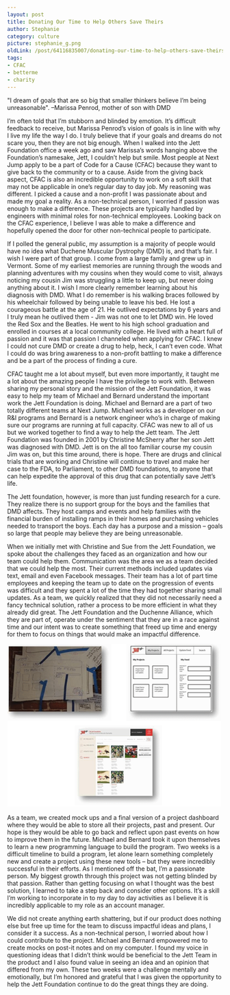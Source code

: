 ```yaml
---
layout: post
title: Donating Our Time to Help Others Save Theirs
author: Stephanie
category: culture
picture: stephanie_g.png
oldLink: /post/64116835007/donating-our-time-to-help-others-save-theirs
tags:
- CFAC
- betterme
- charity
---
```


"I dream of goals that are so big that smaller thinkers believe I’m being unreasonable". –Marissa Penrod, mother of son with DMD

I’m often told that I’m stubborn and blinded by emotion. It’s difficult feedback to receive, but Marissa Penrod’s vision of goals is in line with why I live my life the way I do. I truly believe that if your goals and dreams do not scare you, then they are not big enough. When I walked into the Jett Foundation office a week ago and saw Marissa’s words hanging above the Foundation’s namesake, Jett, I couldn’t help but smile. Most people at Next Jump apply to be a part of Code for a Cause (CFAC) because they want to give back to the community or to a cause. Aside from the giving back aspect, CFAC is also an incredible opportunity to work on a soft skill that may not be applicable in one’s regular day to day job. My reasoning was different. I picked a cause and a non-profit I was passionate about and made my goal a reality. As a non-technical person, I worried if passion was enough to make a difference. These projects are typically handled by engineers with minimal roles for non-technical employees. Looking back on the CFAC experience, I believe I was able to make a difference and hopefully opened the door for other non-technical people to participate.

If I polled the general public, my assumption is a majority of people would have no idea what Duchene Muscular Dystrophy (DMD) is, and that’s fair. I wish I were part of that group. I come from a large family and grew up in Vermont. Some of my earliest memories are running through the woods and planning adventures with my cousins when they would come to visit, always noticing my cousin Jim was struggling a little to keep up, but never doing anything about it. I wish I more clearly remember learning about his diagnosis with DMD. What I do remember is his walking braces followed by his wheelchair followed by being unable to leave his bed. He lost a courageous battle at the age of 21. He outlived expectations by 6 years and I truly mean he outlived them - Jim was not one to let DMD win. He loved the Red Sox and the Beatles. He went to his high school graduation and enrolled in courses at a local community college. He lived with a heart full of passion and it was that passion I channeled when applying for CFAC. I knew I could not cure DMD or create a drug to help, heck, I can’t even code. What I could do was bring awareness to a non-profit battling to make a difference and be a part of the process of finding a cure.

CFAC taught me a lot about myself, but even more importantly, it taught me a lot about the amazing people I have the privilege to work with. Between sharing my personal story and the mission of the Jett Foundation, it was easy to help my team of Michael and Bernard understand the important work the Jett Foundation is doing. Michael and Bernard are a part of two totally different teams at Next Jump. Michael works as a developer on our R&I programs and Bernard is a network engineer who’s in charge of making sure our programs are running at full capacity. CFAC was new to all of us but we worked together to find a way to help the Jett team. The Jett Foundation was founded in 2001 by Christine McSherry after her son Jett was diagnosed with DMD. Jett is on the all too familiar course my cousin Jim was on, but this time around, there is hope. There are drugs and clinical trials that are working and Christine will continue to travel and make her case to the FDA, to Parliament, to other DMD foundations, to anyone that can help expedite the approval of this drug that can potentially save Jett’s life.

The Jett foundation, however, is more than just funding research for a cure. They realize there is no support group for the boys and the families that DMD affects. They host camps and events and help families with the financial burden of installing ramps in their homes and purchasing vehicles needed to transport the boys. Each day has a purpose and a mission – goals so large that people may believe they are being unreasonable.

When we initially met with Christine and Sue from the Jett Foundation, we spoke about the challenges they faced as an organization and how our team could help them. Communication was the area we as a team decided that we could help the most. Their current methods included updates via text, email and even Facebook messages. Their team has a lot of part time employees and keeping the team up to date on the progression of events was difficult and they spent a lot of the time they had together sharing small updates. As a team, we quickly realized that they did not necessarily need a fancy technical solution, rather a process to be more efficient in what they already did great. The Jett Foundation and the Duchenne Alliance, which they are part of, operate under the sentiment that they are in a race against time and our intent was to create something that freed up time and energy for them to focus on things that would make an impactful difference.

![From sketches to a site](/images/stephanie_donating_img1.png)

As a team, we created mock ups and a final version of a project dashboard where they would be able to store all their projects, past and present. Our hope is they would be able to go back and reflect upon past events on how to improve them in the future. Michael and Bernard took it upon themselves to learn a new programming language to build the program. Two weeks is a difficult timeline to build a program, let alone learn something completely new and create a project using these new tools – but they were incredibly successful in their efforts. As I mentioned off the bat, I’m a passionate person. My biggest growth through this project was not getting blinded by that passion. Rather than getting focusing on what I thought was the best solution, I learned to take a step back and consider other options. It’s a skill I’m working to incorporate in to my day to day activities as I believe it is incredibly applicable to my role as an account manager.

We did not create anything earth shattering, but if our product does nothing else but free up time for the team to discuss impactful ideas and plans, I consider it a success. As a non-technical person, I worried about how I could contribute to the project. Michael and Bernard empowered me to create mocks on post-it notes and on my computer. I found my voice in questioning ideas that I didn’t think would be beneficial to the Jett Team in the product and I also found value in seeing an idea and an opinion that differed from my own. These two weeks were a challenge mentally and emotionally, but I’m honored and grateful that I was given the opportunity to help the Jett Foundation continue to do the great things they are doing.

